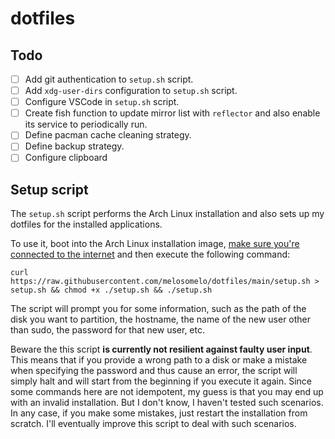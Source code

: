 # dotfiles

## Todo

- [ ] Add git authentication to `setup.sh` script.
- [ ] Add `xdg-user-dirs` configuration to `setup.sh` script.
- [ ] Configure VSCode in `setup.sh` script.
- [ ] Create fish function to update mirror list with `reflector` and also
      enable its service to periodically run.
- [ ] Define pacman cache cleaning strategy.
- [ ] Define backup strategy.
- [ ] Configure clipboard

## Setup script

The `setup.sh` script performs the Arch Linux installation and also sets up my dotfiles
for the installed applications.

To use it, boot into the Arch Linux installation image,
[make sure you're connected to the internet](https://wiki.archlinux.org/title/installation_guide#Connect_to_the_internet)
and then execute the following command:

```
curl https://raw.githubusercontent.com/melosomelo/dotfiles/main/setup.sh > setup.sh && chmod +x ./setup.sh && ./setup.sh
```

The script will prompt you for some information, such as the path
of the disk you want to partition, the hostname, the name of the new user other than sudo, the
password for that new user, etc.

Beware the this script **is currently not resilient against
faulty user input**. This means that if
you provide a wrong path to a disk or make a mistake when specifying the
password and thus cause an error,
the script will simply halt and will start from the beginning if you execute it
again. Since some commands here are not idempotent, my guess is that you may end up with an invalid
installation. But I don't know, I haven't tested such scenarios. In any case, if you make some mistakes,
just restart the installation from scratch. I'll eventually improve this script to deal with
such scenarios.
